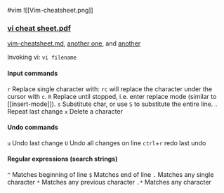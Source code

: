 #vim 
![[Vim-cheatsheet.png]]
### [vi cheat sheet.pdf](http://www.atmos.albany.edu/daes/atmclasses/atm350/vi_cheat_sheet.pdf)
[vim-cheatsheet.md](https://gist.github.com/azadkuh/5d223d46a8c269dadfe4#vimdiff>),  [another one](https://vim.rtorr.com/), and [another](https://devhints.io/vimscript) 

Invoking vi: `vi filename`
#### Input commands
`r` Replace single character with: `rc` will replace the character under the cursor with `c`.
`R` Replace until stopped, i.e. enter replace mode (similar to [[insert-mode]]).
`s` Substitute char, or use `S` to substitute the entire line.
`.` Repeat last change
`x` Delete a character

#### Undo commands
`u` Undo last change
`U` Undo all changes on line
`ctrl`+`r`  redo last undo

#### Regular expressions (search strings)
`^` Matches beginning of line
`$` Matches end of line
`.` Matches any single character
`*` Matches any previous character
`.*` Matches any character
